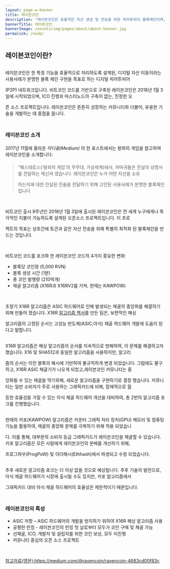 ```yaml
---
layout: page-w-banner
title: 레이븐코인
description: "레이븐코인은 효율적인 자산 생성 및 전송을 위한 피어투피어 블록체인이며, 비트코인 코드를 포크한 오픈소스 프로젝트입니다."
bannerTitle: 레이븐코인
bannerImage: /assets/img/pages/about/about-banner.jpg
permalink: /node/
---
```


<div class="wrapper mt-16 pb-20">
  <h2>레이븐코인이란?</h2>

  <p style="margin-top:30px">레이븐코인은 한 특정 기능을 효율적으로 처리하도록 설계된, 디지털 자산 이동이라는 사용사례가 분명한 블록 체인 구현을 목표로 하는 디지털 피어투피어</p><p style="margin-top:5px"></p>(P2P) 네트워크입니다. 비트코인 코드를 기반으로 구축된 레이븐코인은 2018년 1월 3일에 시작되었으며, ICO 진행과 마스터노드의 구축이 없는, 진정한 오<p></p> 픈 소스 프로젝트입니다. 레이븐코인은 튼튼히 성장하는 커뮤니티와 더불어, ​​유용한 기술을 개발하는 데 중점을 둡니다.

<p style="margin-top:45px"></p>
  <h3>레이븐코인 소개</h3>
<p style="margin-top:20px"></p>
  2017년 11월에 올라온&nbsp;<em>미디움(Medium)</em>&nbsp;의 한 포스트에서는 왕좌의 게임을 참고하여 레이븐코인을 소개합니다:
  <p style="margin-top:20px"></p>
  <blockquote>
    “웨스테로스(‘왕좌의 게임’의 주무대, 가상세계)에서, 까마귀들은 진실의 성명서를 전달하는 메신저 였습니다. 레이븐코인은 누가 어떤 자산을 소유<p style="margin-top:5px"></p>하는지에 대한 진실된 진술을 전달하기 위해 고안된 사용사례가 분명한 블록체인입니다
  </blockquote>
<p style="margin-top:45px"></p>
  비트코인 출시 9주년인 2018년 1월 3일에 출시된 레이븐코인은 전 세계 누구에게나 즉각적인 지불이 가능하도록 설계된 오픈소스 프로젝트입니다. 이 프로 <p style="margin-top:5px"></p>젝트의 목표는 상호간에 토큰과 같은 자산 전송을 위해 특별히 최적화 된 블록체인을 만드는 것입니다.

<p style="margin-top:45px"></p>
  <p>비트코인 코드를 포크화 한 레이븐코인 코드의 4가지 중요한 변화:</p>
  <ul>
    <li>블록당 코인량 (5,000 RVN)</li>
    <li>블록 생성 시간 (1분)</li>
    <li>총 코인 발행량 (210억개)</li>
    <li>채굴 알고리즘 (X16R과 X16RV2를 거쳐, 현재는 KAWPOW)</li>
  </ul>
<p style="margin-top:45px"></p>
  <p>초창기 X16R 알고리즘은 ASIC 하드웨어로 인해 발생되는 채굴의 중앙화를 해결하기 위해 만들어 졌습니다. X16R&nbsp;<a href="/assets/documents/X16R Whitepaper Korean V.1.0.pdf">알고리즘 백서</a>를 만든 팀은, 보편적인 해싱<p style="margin-top:5px"></p>알고리즘의 고정된 순서는 고성능 반도체(ASIC;아식) 채굴 하드웨어 개발에 도움이 된다고 말합니다.
  <p style="margin-top:30px"></p>
  X16R 알고리즘은 해싱 알고리즘의 순서를 지속적으로 방해하여, 이 문제를 해결하고자 했습니다. X16 및 SHA512과 동일한 알고리즘을 사용하지만, 알고리<p style="margin-top:5px"></p>즘의 순서는 이전 블록의 해시에 기반하여 불규칙하게 변경 되었습니다. 그럼에도 불구하고, X16R ASIC 채굴기가 나오게 되었고,레이븐코인 커뮤니티는 중<p style="margin-top:5px"></p>앙화될 수 있는 채굴을 막기위해, 새로운 알고리즘을 구현하기로 결정 했습니다. 커뮤니티는 일반 소비자가 주로 사용하는 그래픽카드에 비해, 잠재적으로 월<p style="margin-top:5px"></p>등한 효율성을 가질 수 있는 아식 채굴 하드웨어 개선을 대비하여, 총 2번의 알고리즘 포크를 진행했습니다.
  <p style="margin-top:30px"></p>
  현재의 카포(KAWPOW) 알고리즘은 카운터 그래픽 처리 장치(GPU) 메모리 및 컴퓨팅 기능을 활용하여, 채굴의 중앙화 문제를 극복하기 위해 적용 되었습니<p style="margin-top:5px"></p>다. 이를 통해, 대부분의 소비자 등급 그래픽카드가 레이븐코인을 채굴할 수 있습니다. 카포 알고리즘은 모든 사람에게 레이븐코인의 분배를 개선하기 위해,<p style="margin-top:5px"></p> 프로그파우(ProgPoW) 및 이더해시(Ethhash)에서 파생되고 수정 되었습니다.
<p style="margin-top:30px"></p>
  추후 새로운 알고리즘 포크는 더 이상 없을 것으로 예상됩니다. 추후 기술의 발전으로, 아식 채굴 하드웨어가 시장에 출시될 수도 있지만, 카포 알고리즘에서<p style="margin-top:5px"></p> 그래픽카드 대비 아식 채굴 하드웨어의 효율성은 제한적이기 때문입니다.

<p style="margin-top:45px"></p>

  <h3>레이븐코인의 특성</h3>

  <ul>
    <li>ASIC 저항 – ASIC 하드웨어의 개발을 방지하기 위하여 X16R 해싱 알고리즘 사용</li>
    <li>공평한 런칭 - 레이븐코인의 런칭 첫 날로부터 모두가 코인 구매 및 채굴 가능</li>
    <li>선채굴, ICO, 개발자 및 설립자를 위한 코인 보상, 모두 미진행</li>
    <li>커뮤니티 중심의 오픈 소스 프로젝트</li>
  </ul>
<p style="margin-top:45px"></p>
  <p><a href="https://medium.com/@ravencoin/ravencoin-4683cd00f83c">참고자료(영문):https://medium.com/@ravencoin/ravencoin-4683cd00f83c</a></p>
